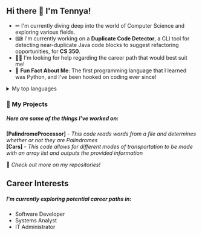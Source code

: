 ## Hi there 👋 I'm Tennya!

- ✏ I'm currently diving deep into the world of Computer Science and exploring various fields.
- ⌨ I'm currently working on a **Duplicate Code Detector**, a CLI tool for detecting near-duplicate Java code blocks to suggest refactoring opportunities, for **CS 350**.
- 👩‍🎓 I'm looking for help regarding the career path that would best suit me!
- 🐍 **Fun Fact About Me**: The first programming language that I learned was Python, and I’ve been hooked on coding ever since!

<details>
<summary>My top languages</summary>

| Rank | Languages |
|-----:|-----------|
|     1| ![Java](https://img.shields.io/badge/Java-ED8B00?style=for-the-badge&logo=java&logoColor=white)|
|     2| ![C++](https://img.shields.io/badge/C++-00599C?style=for-the-badge&logo=c%2B%2B&logoColor=white)|
|     3| ![Python](https://img.shields.io/badge/Python-3776AB?style=for-the-badge&logo=python&logoColor=white)|

</details>

### 📂 My Projects 
##### Here are some of the things I've worked on:
**[PalindromeProcessor]** - *This code reads words from a file and determines whether or not they are Palindromes* <br />
**[Cars]** - *This code allows for different modes of transportation to be made with an array list and outputs the provided information*

 📌 *Check out more on my repositories!* 

 ## Career Interests
 ##### I'm currently exploring potential career paths in:
 - Software Developer
 - Systems Analyst
 - IT Administrator
<!--
**tboone015/tboone015** is a ✨ _special_ ✨ repository because its `README.md` (this file) appears on your GitHub profile.

Here are some ideas to get you started:

- 🔭 I’m currently working on ...
- 🌱 I’m currently learning ...
- 👯 I’m looking to collaborate on ...
- 🤔 I’m looking for help with ...
- 💬 Ask me about ...
- 📫 How to reach me: ...
- 😄 Pronouns: ...
- ⚡ Fun fact: ...
-->
